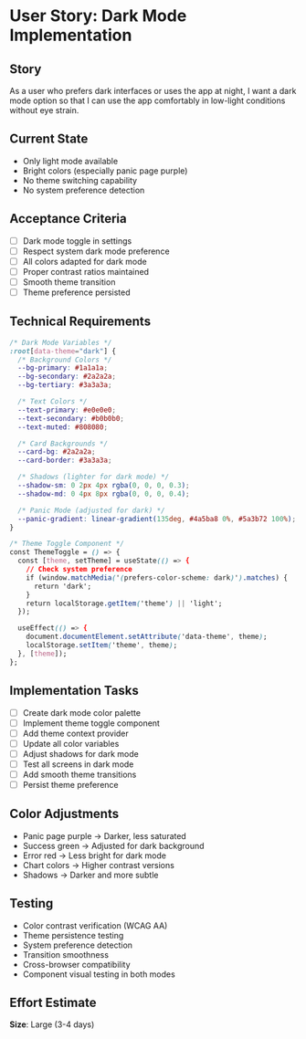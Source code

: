 # User Story: Dark Mode Implementation

## Story
As a user who prefers dark interfaces or uses the app at night, I want a dark mode option so that I can use the app comfortably in low-light conditions without eye strain.

## Current State
- Only light mode available
- Bright colors (especially panic page purple)
- No theme switching capability
- No system preference detection

## Acceptance Criteria
- [ ] Dark mode toggle in settings
- [ ] Respect system dark mode preference
- [ ] All colors adapted for dark mode
- [ ] Proper contrast ratios maintained
- [ ] Smooth theme transition
- [ ] Theme preference persisted

## Technical Requirements
```css
/* Dark Mode Variables */
:root[data-theme="dark"] {
  /* Background Colors */
  --bg-primary: #1a1a1a;
  --bg-secondary: #2a2a2a;
  --bg-tertiary: #3a3a3a;

  /* Text Colors */
  --text-primary: #e0e0e0;
  --text-secondary: #b0b0b0;
  --text-muted: #808080;

  /* Card Backgrounds */
  --card-bg: #2a2a2a;
  --card-border: #3a3a3a;

  /* Shadows (lighter for dark mode) */
  --shadow-sm: 0 2px 4px rgba(0, 0, 0, 0.3);
  --shadow-md: 0 4px 8px rgba(0, 0, 0, 0.4);

  /* Panic Mode (adjusted for dark) */
  --panic-gradient: linear-gradient(135deg, #4a5ba8 0%, #5a3b72 100%);
}

/* Theme Toggle Component */
const ThemeToggle = () => {
  const [theme, setTheme] = useState(() => {
    // Check system preference
    if (window.matchMedia('(prefers-color-scheme: dark)').matches) {
      return 'dark';
    }
    return localStorage.getItem('theme') || 'light';
  });

  useEffect(() => {
    document.documentElement.setAttribute('data-theme', theme);
    localStorage.setItem('theme', theme);
  }, [theme]);
};
```

## Implementation Tasks
- [ ] Create dark mode color palette
- [ ] Implement theme toggle component
- [ ] Add theme context provider
- [ ] Update all color variables
- [ ] Adjust shadows for dark mode
- [ ] Test all screens in dark mode
- [ ] Add smooth theme transitions
- [ ] Persist theme preference

## Color Adjustments
- Panic page purple → Darker, less saturated
- Success green → Adjusted for dark background
- Error red → Less bright for dark mode
- Chart colors → Higher contrast versions
- Shadows → Darker and more subtle

## Testing
- Color contrast verification (WCAG AA)
- Theme persistence testing
- System preference detection
- Transition smoothness
- Cross-browser compatibility
- Component visual testing in both modes

## Effort Estimate
**Size**: Large (3-4 days)
